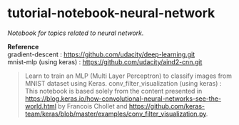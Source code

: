 # tutorial-notebook-neural-network
_Notebook for topics related to neural network._

__Reference__  
gradient-descent    : https://github.com/udacity/deep-learning.git<br>
mnist-mlp (using keras) : https://github.com/udacity/aind2-cnn.git<br>
> Learn to train an MLP (Multi Layer Perceptron) to classify images from MNIST dataset using Keras.
conv_filter_visualization (using keras) : <br>
> This notebook is based solely from the content presented in https://blog.keras.io/how-convolutional-neural-networks-see-the-world.html by Francois Chollet and https://github.com/keras-team/keras/blob/master/examples/conv_filter_visualization.py.
